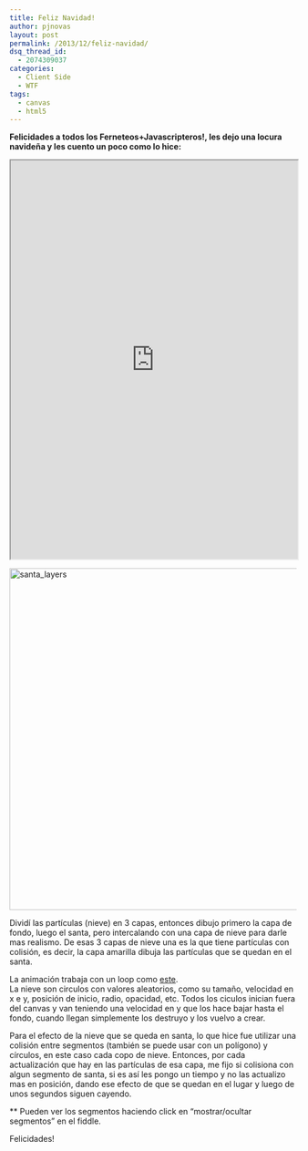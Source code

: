```yaml
---
title: Feliz Navidad!
author: pjnovas
layout: post
permalink: /2013/12/feliz-navidad/
dsq_thread_id:
  - 2074309037
categories:
  - Client Side
  - WTF
tags:
  - canvas
  - html5
---
```

**Felicidades a todos los Ferneteos+Javascripteros!, les dejo una locura navideña y les cuento un poco como lo hice:**

<iframe style="width: 100%; height: 700px;" src="http://jsfiddle.net/pjnovas/qJ585/embedded/result,js,html,css/" frameborder="1" width="600" height="700"></iframe>

[<img src="http://fernetjs.com/wp-content/uploads/2013/12/santa_layers1.png" alt="santa_layers" width="800" height="600" class="size-full wp-image-3903" />][1]

Dividí las partículas (nieve) en 3 capas, entonces dibujo primero la capa de fondo, luego el santa, pero intercalando con una capa de nieve para darle mas realismo. De esas 3 capas de nieve una es la que tiene partículas con colisión, es decir, la capa amarilla dibuja las partículas que se quedan en el santa.

La animación trabaja con un loop como [este][2].  
La nieve son circulos con valores aleatorios, como su tamaño, velocidad en x e y, posición de inicio, radio, opacidad, etc. Todos los ciculos inician fuera del canvas y van teniendo una velocidad en y que los hace bajar hasta el fondo, cuando llegan simplemente los destruyo y los vuelvo a crear.

Para el efecto de la nieve que se queda en santa, lo que hice fue utilizar una colisión entre segmentos (también se puede usar con un polígono) y círculos, en este caso cada copo de nieve. Entonces, por cada actualización que hay en las partículas de esa capa, me fijo si colisiona con algun segmento de santa, si es así les pongo un tiempo y no las actualizo mas en posición, dando ese efecto de que se quedan en el lugar y luego de unos segundos siguen cayendo.

** Pueden ver los segmentos haciendo click en &#8220;mostrar/ocultar segmentos&#8221; en el fiddle.

Felicidades!

 [1]: http://fernetjs.com/wp-content/uploads/2013/12/santa_layers1.png
 [2]: http://fernetjs.com/2012/09/construyendo-un-game-loop/ "Construyendo un Game Loop"
